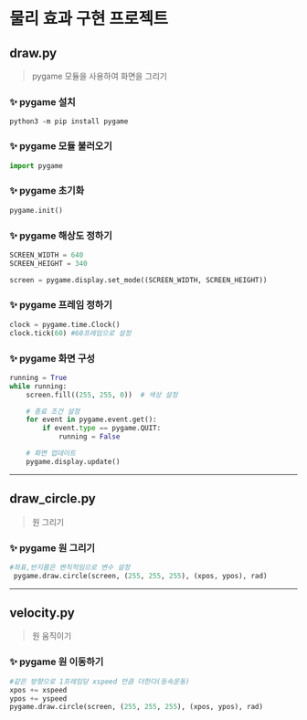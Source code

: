 # 물리 효과 구현 프로젝트

## draw.py

> pygame 모듈을 사용하여 화면을 그리기

### ✨ pygame 설치

```
python3 -m pip install pygame
```

### ✨ pygame 모듈 불러오기

```python
import pygame
```

### ✨ pygame 초기화

```python
pygame.init()
```

### ✨ pygame 해상도 정하기

```python
SCREEN_WIDTH = 640
SCREEN_HEIGHT = 340

screen = pygame.display.set_mode((SCREEN_WIDTH, SCREEN_HEIGHT))
```

### ✨ pygame 프레임 정하기

```python
clock = pygame.time.Clock()
clock.tick(60) #60프레임으로 설정
```

### ✨ pygame 화면 구성

```python
running = True
while running:
    screen.fill((255, 255, 0))  # 색상 설정

    # 종료 조건 설정
    for event in pygame.event.get():
        if event.type == pygame.QUIT:
            running = False

    # 화면 업데이트
    pygame.display.update()
```

---

## draw_circle.py

> 원 그리기

### ✨ pygame 원 그리기

```python
#좌표,반지름은 변칙적임으로 변수 설정
 pygame.draw.circle(screen, (255, 255, 255), (xpos, ypos), rad)
```

---

## velocity.py

> 원 움직이기

### ✨ pygame 원 이동하기

```python
#같은 방향으로 1프레임당 xspeed 만큼 더한다(등속운동)
xpos += xspeed
ypos += yspeed
pygame.draw.circle(screen, (255, 255, 255), (xpos, ypos), rad)
```
